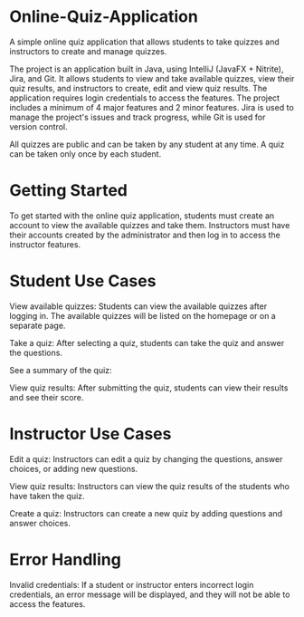 # Online-Quiz-Application
A simple online quiz application that allows students to take quizzes and instructors to create and manage quizzes.

The project is an application built in Java, using IntelliJ (JavaFX + Nitrite), Jira, and Git. It allows students to view and take available quizzes, view their quiz results, and instructors to create, edit and view quiz results. The application requires login credentials to access the features. The project includes a minimum of 4 major features and 2 minor features. Jira is used to manage the project's issues and track progress, while Git is used for version control.

All quizzes are public and can be taken by any student at any time. A quiz can be taken only once by each student.

# Getting Started
To get started with the online quiz application, students must create an account to view the available quizzes and take them. Instructors must have their accounts created by the administrator and then log in to access the instructor features.

# Student Use Cases
View available quizzes: Students can view the available quizzes after logging in. The available quizzes will be listed on the homepage or on a separate page.

Take a quiz: After selecting a quiz, students can take the quiz and answer the questions. 

See a summary of the quiz: 

View quiz results: After submitting the quiz, students can view their results and see their score. 

# Instructor Use Cases
Edit a quiz: Instructors can edit a quiz by changing the questions, answer choices, or adding new questions. 

View quiz results: Instructors can view the quiz results of the students who have taken the quiz. 

Create a quiz: Instructors can create a new quiz by adding questions and answer choices. 

# Error Handling
Invalid credentials: If a student or instructor enters incorrect login credentials, an error message will be displayed, and they will not be able to access the features.
